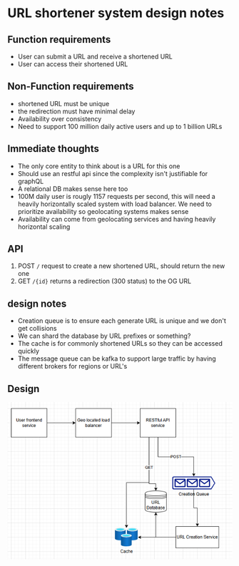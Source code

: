 # URL shortener system design notes

## Function requirements

- User can submit a URL and receive a shortened URL
- User can access their shortened URL

## Non-Function requirements

- shortened URL must be unique
- the redirection must have minimal delay 
- Availability over consistency
- Need to support 100 million daily active users and up to 1 billion URLs

## Immediate thoughts
- The only core entity to think about is a URL for this one
- Should use an restful api since the complexity isn't justifiable for graphQL
- A relational DB makes sense here too
- 100M daily user is rougly 1157 requests per second, this will need a heavily 
horizontally scaled system with load balancer. We need to prioritize availability
so geolocating systems makes sense
- Availability can come from geolocating services and having heavily horizontal scaling

## API
1. POST `/` request to create a new shortened URL, should return the new one
2. GET `/{id}` returns a redirection (300 status) to the OG URL

## design notes
- Creation queue is to ensure each generate URL is unique and we don't get collisions
- We can shard the database by URL prefixes or something?
- The cache is for commonly shortened URLs so they can be accessed quickly
- The message queue can be kafka to support large traffic by having different 
brokers for regions or URL's

## Design
![img.png](img.png)